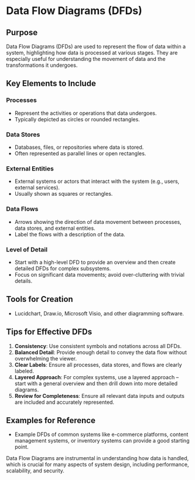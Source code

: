 # Data Flow Diagrams (DFDs)

## Purpose

Data Flow Diagrams (DFDs) are used to represent the flow of data within a system, highlighting how data is processed at various stages. They are especially useful for understanding the movement of data and the transformations it undergoes.

## Key Elements to Include

### Processes
- Represent the activities or operations that data undergoes.
- Typically depicted as circles or rounded rectangles.

### Data Stores

- Databases, files, or repositories where data is stored.
- Often represented as parallel lines or open rectangles.

### External Entities

- External systems or actors that interact with the system (e.g., users, external services).
- Usually shown as squares or rectangles.

### Data Flows

- Arrows showing the direction of data movement between processes, data stores, and external entities.
- Label the flows with a description of the data.

### Level of Detail

- Start with a high-level DFD to provide an overview and then create detailed DFDs for complex subsystems.
- Focus on significant data movements; avoid over-cluttering with trivial details.

## Tools for Creation

- Lucidchart, Draw.io, Microsoft Visio, and other diagramming software.

## Tips for Effective DFDs

1. **Consistency**: Use consistent symbols and notations across all DFDs.
2. **Balanced Detail**: Provide enough detail to convey the data flow without overwhelming the viewer.
3. **Clear Labels**: Ensure all processes, data stores, and flows are clearly labeled.
4. **Layered Approach**: For complex systems, use a layered approach – start with a general overview and then drill down into more detailed diagrams.
5. **Review for Completeness**: Ensure all relevant data inputs and outputs are included and accurately represented.

## Examples for Reference

- Example DFDs of common systems like e-commerce platforms, content management systems, or inventory systems can provide a good starting point.

Data Flow Diagrams are instrumental in understanding how data is handled, which is crucial for many aspects of system design, including performance, scalability, and security.
